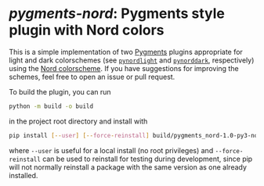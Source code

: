 _pygments-nord_: Pygments style plugin with Nord colors
=======================================================

This is a simple implementation of two [Pygments](https://pygments.org) plugins
appropriate for light and dark colorschemes
(see [`pynordlight`](pynordlight/__init__.py) and
[`pynorddark`](pynorddark/__init__.py), respectively) using the
[Nord colorscheme](https://www.nordtheme.com). If you have suggestions
for improving the schemes, feel free to open an issue or pull request.

To build the plugin, you can run

```sh
python -m build -o build
```

in the project root directory and install with

```sh
pip install [--user] [--force-reinstall] build/pygments_nord-1.0-py3-none-any.whl
```

where `--user` is useful for a local install (no root privileges) and
`--force-reinstall` can be used to reinstall for testing during development,
since pip will not normally reinstall a package with the same version as
one already installed.

<!-- vim: set ft=markdown: -->
